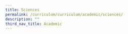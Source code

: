 ```yaml
---
title: Sciences
permalink: /curriculum/curriculum/academic/sciences/
description: ""
third_nav_title: Academic
---
```

